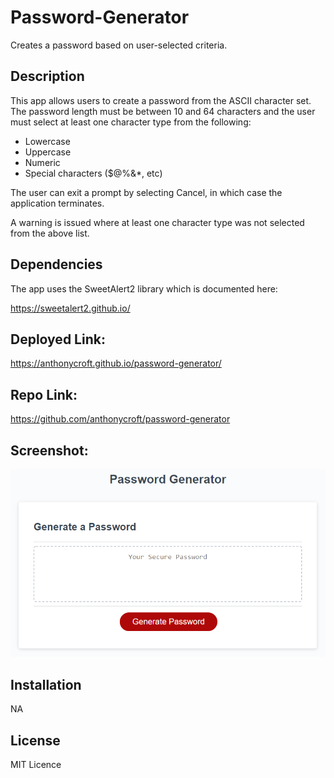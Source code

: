 # Password-Generator
Creates a password based on user-selected criteria.

## Description

This app allows users to create a password from the ASCII character set. The password length must be between 10 and 64 characters and the user must select at least one character type from the following:

  * Lowercase
  * Uppercase
  * Numeric
  * Special characters ($@%&*, etc)

The user can exit a prompt by selecting Cancel, in which case the application terminates.

A warning is issued where at least one character type was not selected from the above list.

## Dependencies

The app uses the SweetAlert2 library which is documented here:

https://sweetalert2.github.io/

## Deployed Link:

https://anthonycroft.github.io/password-generator/

## Repo Link:

https://github.com/anthonycroft/password-generator

## Screenshot:

![Password Generator Home Page](https://github.com/anthonycroft/password-generator/blob/main/assets/images/password-form.png)


## Installation

NA

## License

MIT Licence
